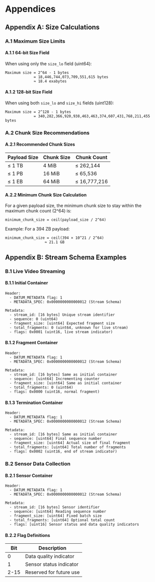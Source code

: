 # Appendices

## Appendix A: Size Calculations

### A.1 Maximum Size Limits

#### A.1.1 64-bit Size Field

When using only the `size_lo` field (uint64):

```text
Maximum size = 2^64 - 1 bytes
             = 18,446,744,073,709,551,615 bytes
             ≈ 18.4 exabytes
```

#### A.1.2 128-bit Size Field

When using both `size_lo` and `size_hi` fields (uint128):

```text
Maximum size = 2^128 - 1 bytes
             = 340,282,366,920,938,463,463,374,607,431,768,211,455 bytes
```

### A.2 Chunk Size Recommendations

#### A.2.1 Recommended Chunk Sizes

| Payload Size | Chunk Size | Chunk Count |
|-------------|------------|-------------|
| ≤ 1 TB      | 4 MiB      | ≤ 262,144   |
| ≤ 1 PB      | 16 MiB     | ≤ 65,536    |
| ≤ 1 EB      | 64 MiB     | ≤ 16,777,216|

#### A.2.2 Minimum Chunk Size Calculation

For a given payload size, the minimum chunk size to stay within the maximum chunk count (2^64) is:

```text
minimum_chunk_size = ceil(payload_size / 2^64)
```

Example: For a 394 ZB payload:

```text
minimum_chunk_size = ceil(394 × 10^21 / 2^64)
                  ≈ 21.1 GB
```

## Appendix B: Stream Schema Examples

### B.1 Live Video Streaming

#### B.1.1 Initial Container

```text
Header:
  - DATUM_METADATA flag: 1
  - METADATA_SPEC: 0x0000000000000012 (Stream Schema)

Metadata:
  - stream_id: [16 bytes] Unique stream identifier
  - sequence: 0 (uint64)
  - fragment_size: [uint64] Expected fragment size
  - total_fragments: 0 (uint64, unknown for live stream)
  - flags: 0x0001 (uint16, live stream indicator)
```

#### B.1.2 Fragment Container

```text
Header:
  - DATUM_METADATA flag: 1
  - METADATA_SPEC: 0x0000000000000012 (Stream Schema)

Metadata:
  - stream_id: [16 bytes] Same as initial container
  - sequence: [uint64] Incrementing counter
  - fragment_size: [uint64] Same as initial container
  - total_fragments: 0 (uint64)
  - flags: 0x0000 (uint16, normal fragment)
```

#### B.1.3 Termination Container

```text
Header:
  - DATUM_METADATA flag: 1
  - METADATA_SPEC: 0x0000000000000012 (Stream Schema)

Metadata:
  - stream_id: [16 bytes] Same as initial container
  - sequence: [uint64] Final sequence number
  - fragment_size: [uint64] Actual size of final fragment
  - total_fragments: [uint64] Total number of fragments
  - flags: 0x0002 (uint16, end of stream indicator)
```

### B.2 Sensor Data Collection

#### B.2.1 Sensor Container

```text
Header:
  - DATUM_METADATA flag: 1
  - METADATA_SPEC: 0x0000000000000012 (Stream Schema)

Metadata:
  - stream_id: [16 bytes] Sensor identifier
  - sequence: [uint64] Reading sequence number
  - fragment_size: [uint64] Fixed batch size
  - total_fragments: [uint64] Optional total count
  - flags: [uint16] Sensor status and data quality indicators
```

#### B.2.2 Flag Definitions

| Bit | Description |
|-----|-------------|
| 0   | Data quality indicator |
| 1   | Sensor status indicator |
| 2-15| Reserved for future use |
